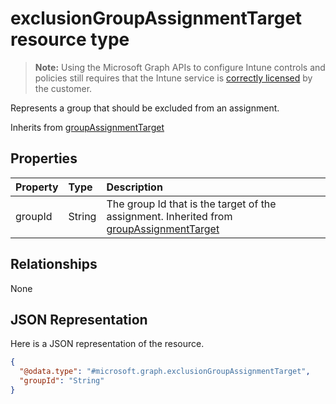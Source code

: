 ﻿# exclusionGroupAssignmentTarget resource type

> **Note:** Using the Microsoft Graph APIs to configure Intune controls and policies still requires that the Intune service is [correctly licensed](https://go.microsoft.com/fwlink/?linkid=839381) by the customer.

Represents a group that should be excluded from an assignment.

Inherits from [groupAssignmentTarget](../resources/intune_mam_groupassignmenttarget.md)

## Properties
|Property|Type|Description|
|:---|:---|:---|
|groupId|String|The group Id that is the target of the assignment. Inherited from [groupAssignmentTarget](../resources/intune_mam_groupassignmenttarget.md)|

## Relationships
None
## JSON Representation
Here is a JSON representation of the resource.
<!-- {
  "blockType": "resource",
  "baseType": "microsoft.graph.groupAssignmentTarget",
  "@odata.type": "microsoft.graph.exclusionGroupAssignmentTarget"
}
-->
``` json
{
  "@odata.type": "#microsoft.graph.exclusionGroupAssignmentTarget",
  "groupId": "String"
}
```



